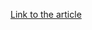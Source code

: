 [Link to the article](https://unit42.paloaltonetworks.com/global-protect-vpn-spoof-distributes-wikiloader)
